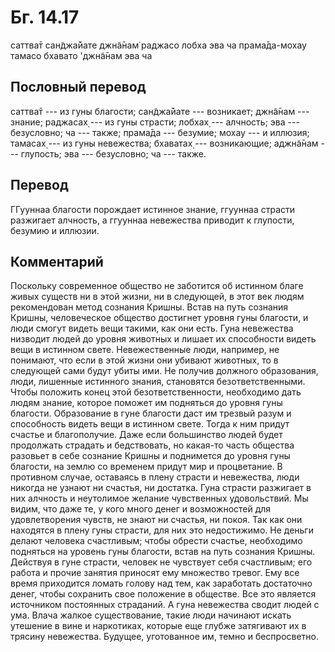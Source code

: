 # Бг. 14.17

саттва̄т сан̃джа̄йате джн̃а̄нам̇ раджасо лобха эва ча прама̄да-мохау тамасо
бхавато 'джн̃а̄нам эва ча

## Пословный перевод

саттва̄т --- из гуны благости; сан̃джа̄йате --- возникает; джн̃а̄нам ---
знание; раджасах̣ --- из гуны страсти; лобхах̣ --- алчность; эва ---
безусловно; ча --- также; прама̄да --- безумие; мохау --- и иллюзия;
тамасах̣ --- из гуны невежества; бхаватах̣ --- возникающие; аджн̃а̄нам ---
глупость; эва --- безусловно; ча --- также.

## Перевод

ГГууннаа благости порождает истинное знание, ггууннаа страсти разжигает
алчность, а ггууннаа невежества приводит к глупости, безумию и иллюзии.

## Комментарий

Поскольку современное общество не заботится об истинном благе живых
существ ни в этой жизни, ни в следующей, в этот век людям рекомендован
метод сознания Кришны. Встав на путь сознания Кришны, человеческое
общество достигнет уровня гуны благости, и люди смогут видеть вещи
такими, как они есть. Гуна невежества низводит людей до уровня животных
и лишает их способности видеть вещи в истинном свете. Невежественные
люди, например, не понимают, что если в этой жизни они убивают животных,
то в следующей сами будут убиты ими. Не получив должного образования,
люди, лишенные истинного знания, становятся безответственными. Чтобы
положить конец этой безответственности, необходимо дать людям знание,
которое поможет им подняться до уровня гуны благости. Образование в гуне
благости даст им трезвый разум и способность видеть вещи в истинном
свете. Тогда к ним придут счастье и благополучие. Даже если большинство
людей будет продолжать страдать и бедствовать, но какая-то часть
общества разовьет в себе сознание Кришны и поднимется до уровня гуны
благости, на землю со временем придут мир и процветание. В противном
случае, оставаясь в плену страсти и невежества, люди никогда не узнают
ни счастья, ни достатка. Гуна страсти разжигает в них алчность и
неутолимое желание чувственных удовольствий. Мы видим, что даже те, у
кого много денег и возможностей для удовлетворения чувств, не знают ни
счастья, ни покоя. Так как они находятся в плену гуны страсти, для них
это недостижимо. Не деньги делают человека счастливым; чтобы обрести
счастье, необходимо подняться на уровень гуны благости, встав на путь
сознания Кришны. Действуя в гуне страсти, человек не чувствует себя
счастливым; его работа и прочие занятия приносят ему множество тревог.
Ему все время приходится ломать голову над тем, как заработать
достаточно денег, чтобы сохранить свое положение в обществе. Все это
является источником постоянных страданий. А гуна невежества сводит людей
с ума. Влача жалкое существование, такие люди начинают искать утешение в
вине и наркотиках, которые еще глубже затягивают их в трясину
невежества. Будущее, уготованное им, темно и беспросветно.
